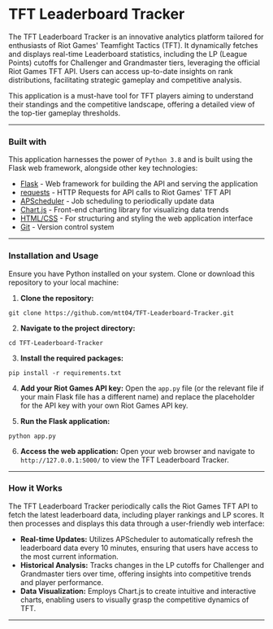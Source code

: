 # TFT Leaderboard Tracker

The TFT Leaderboard Tracker is an innovative analytics platform tailored for enthusiasts of Riot Games' Teamfight Tactics (TFT). It dynamically fetches and displays real-time Leaderboard statistics, including the LP (League Points) cutoffs for Challenger and Grandmaster tiers, leveraging the official Riot Games TFT API. Users can access up-to-date insights on rank distributions, facilitating strategic gameplay and competitive analysis.

This application is a must-have tool for TFT players aiming to understand their standings and the competitive landscape, offering a detailed view of the top-tier gameplay thresholds.

---

### Built with
This application harnesses the power of `Python 3.8` and is built using the Flask web framework, alongside other key technologies:
* [Flask](https://pypi.org/project/Flask/) - Web framework for building the API and serving the application
* [requests](https://pypi.org/project/requests/) - HTTP Requests for API calls to Riot Games' TFT API
* [APScheduler](https://pypi.org/project/APScheduler/) - Job scheduling to periodically update data
* [Chart.js](https://www.chartjs.org/) - Front-end charting library for visualizing data trends
* [HTML/CSS](https://developer.mozilla.org/en-US/docs/Web/HTML) - For structuring and styling the web application interface
* [Git](https://git-scm.com/) - Version control system

---

### Installation and Usage
Ensure you have Python installed on your system. Clone or download this repository to your local machine:

1. **Clone the repository:**

```git clone https://github.com/mtt04/TFT-Leaderboard-Tracker.git```

2. **Navigate to the project directory:**

```cd TFT-Leaderboard-Tracker```

3. **Install the required packages:**

```pip install -r requirements.txt```

4. **Add your Riot Games API key:** Open the `app.py` file (or the relevant file if your main Flask file has a different name) and replace the placeholder for the API key with your own Riot Games API key.

5. **Run the Flask application:**

```python app.py```

6. **Access the web application:** Open your web browser and navigate to `http://127.0.0.1:5000/` to view the TFT Leaderboard Tracker.

---

### How it Works

The TFT Leaderboard Tracker periodically calls the Riot Games TFT API to fetch the latest leaderboard data, including player rankings and LP scores. It then processes and displays this data through a user-friendly web interface:

- **Real-time Updates:** Utilizes APScheduler to automatically refresh the leaderboard data every 10 minutes, ensuring that users have access to the most current information.
- **Historical Analysis:** Tracks changes in the LP cutoffs for Challenger and Grandmaster tiers over time, offering insights into competitive trends and player performance.
- **Data Visualization:** Employs Chart.js to create intuitive and interactive charts, enabling users to visually grasp the competitive dynamics of TFT.

---